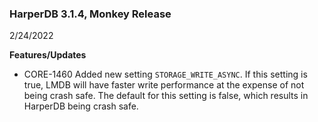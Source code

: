 ### HarperDB 3.1.4, Monkey Release

2/24/2022

**Features/Updates**

- CORE-1460 Added new setting `STORAGE_WRITE_ASYNC`. If this setting is true, LMDB will have faster write performance at the expense of not being crash safe. The default for this setting is false, which results in HarperDB being crash safe.
